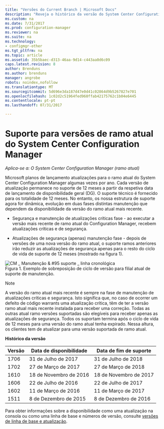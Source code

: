 ```yaml
---
title: "Versões do Current Branch | Microsoft Docs"
description: "Reveja o histórico da versão do System Center Configuration Manager e saber mais sobre as fases de serviço fornecido."
ms.custom: na
ms.date: 7/31/2017
ms.prod: configuration-manager
ms.reviewer: na
ms.suite: na
ms.technology:
- configmgr-other
ms.tgt_pltfrm: na
ms.topic: article
ms.assetid: 35b5baec-d313-46aa-9d14-c443aa0d6c09
caps.latest.revision: 8
author: Brenduns
ms.author: brenduns
manager: angrobe
robots: noindex,nofollow
ms.translationtype: MT
ms.sourcegitcommit: 5d696e3da187d47e0d41c02864d9b5267827e701
ms.openlocfilehash: 1c02d2c51964fed960ffab42175762c1b04e6445
ms.contentlocale: pt-pt
ms.lasthandoff: 07/31/2017

---
```

# <a name="support-for-system-center-configuration-manager-current-branch-versions"></a>Suporte para versões de ramo atual do System Center Configuration Manager

*Aplica-se a: O System Center Configuration Manager (ramo atual)*

Microsoft planos de lançamento atualizações para o ramo atual do System Center Configuration Manager algumas vezes por ano. Cada versão de atualização permanece no suporte de 12 meses a partir da respetiva data de lançamento de disponibilidade geral (DG). O suporte técnico é fornecido para os totalidade de 12 meses. No entanto, os nossa estrutura de suporte agora for dinâmica, evolução em duas fases distintas manutenção que dependem da disponibilidade da versão do ramo atual mais recente.  

-   Segurança e manutenção de atualizações críticas fase - ao executar a versão mais recente de ramo atual do Configuration Manager, recebem atualizações críticas e de segurança.  

-   Atualizações de segurança (apenas) manutenção fase - depois de versões de uma nova versão do ramo atual, o suporte ramos anteriores irão reduzir as atualizações de segurança apenas para o resto do ciclo de vida de suporte de 12 meses (mostrado na figura 1).  

 ![CM &#95; Manutenção & #95 suporte &#95; linha cronológica](../../../core/servers/manage/media/CM_Servicing_support_timeline.png "CM_Servicing_support_timeline")  
Figura 1. Exemplo de sobreposição de ciclo de versão para filial atual de suporte de manutenção.

> [!NOTE]  
>  A versão do ramo atual mais recente é sempre na fase de manutenção de atualizações críticas e segurança. Isto significa que, no caso de ocorrer um defeito de código warrants uma atualização crítica, têm de ter a versão ramo atual mais recente instalada para receber uma correção. Todas as outras atual ramo versões suportadas são elegíveis para receber apenas as atualizações de segurança. Todos os suportam termina após o ciclo de vida de 12 meses para uma versão do ramo atual tenha expirado. Nessa altura, os clientes tem de atualizar para uma versão suportada de ramo atual.  

 **Histórico da versão**  

|Versão|Data de disponibilidade|Data de fim de suporte|  
|-------------|-----------------------|----------------------|  
|1706|31 de Julho de 2017|31 de Julho de 2018|
|1702|27 de Março de 2017|27 de Março de 2018|
|1610|18 de Novembro de 2016|18 de Novembro de 2017|
|1606|22 de Julho de 2016| 22 de Julho de 2017|
|1602|11 de Março de 2016|11 de Março de 2017|
|1511|8 de Dezembro de 2015|8 de Dezembro de 2016|  




Para obter informações sobre a disponibilidade como uma atualização na consola ou como uma linha de base e números de versão, consulte [versões de linha de base e atualização](/sccm/core/servers/manage/updates#a-namebkmkbaselinesa-baseline-and-update-versions).

